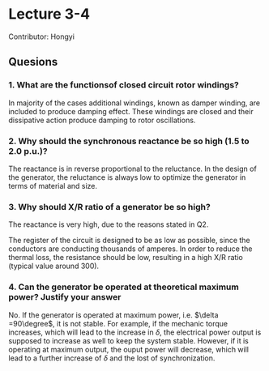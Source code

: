 # Lecture 3-4

Contributor: Hongyi

## Quesions

### 1. What are the functionsof closed circuit rotor windings?

In majority of the cases additional windings, known as damper winding, are included to produce damping effect. These windings are closed and their dissipative action produce damping to rotor oscillations.

### 2. Why should the synchronous reactance be so high (1.5 to 2.0 p.u.)?

The reactance is in reverse proportional to the reluctance. In the design of the generator, the reluctance is always low to optimize the generator in terms of material and size.

### 3. Why should X/R ratio of a generator be so high?

The reactance is very high, due to the reasons stated in Q2.

The register of the circuit is designed to be as low as possible, since the conductors are conducting thousands of amperes. In order to reduce the thermal loss, the resistance should be low, resulting in a high X/R ratio (typical value around 300).

### 4. Can the generator be operated at theoretical maximum power? Justify your answer

No. If the generator is operated at maximum power, i.e. $\delta =90\degree$, it is not stable. For example, if the mechanic torque increases, which will lead to the increase in $\delta$, the electrical power output is supposed to increase as well to keep the system stable. However, if it is operating at maximum output, the ouput power will decrease, which will lead to a further increase of $\delta$ and the lost of synchronization.
